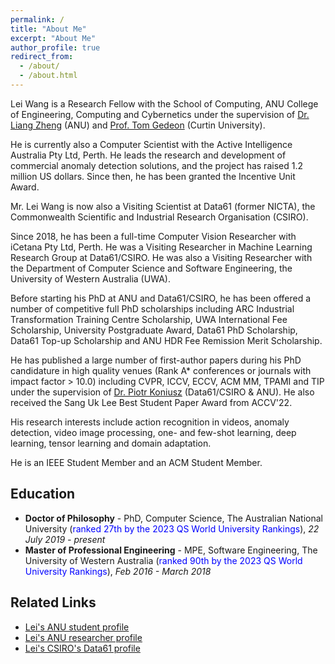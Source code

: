 ```yaml
---
permalink: /
title: "About Me"
excerpt: "About Me"
author_profile: true
redirect_from: 
  - /about/
  - /about.html
---
```



Lei Wang is a Research Fellow with the School of Computing, ANU College of Engineering, Computing and Cybernetics under the supervision of [Dr. Liang Zheng](https://zheng-lab.cecs.anu.edu.au/) (ANU) and [Prof. Tom Gedeon](https://staffportal.curtin.edu.au/staff/profile/view/tom-gedeon-5e48a1fd/) (Curtin University).

He is currently also a Computer Scientist with the Active Intelligence Australia Pty Ltd, Perth. He leads the research and development of commercial anomaly detection solutions, and the project has raised 1.2 million US dollars. Since then, he has been granted the Incentive Unit Award.

Mr. Lei Wang is now also a Visiting Scientist at Data61 (former NICTA), the Commonwealth Scientific and Industrial Research Organisation (CSIRO).

Since 2018, he has been a full-time Computer Vision Researcher with iCetana Pty Ltd, Perth. He was a Visiting Researcher in Machine Learning Research Group at Data61/CSIRO. He was also a Visiting Researcher with the Department of Computer Science and Software Engineering, the University of Western Australia (UWA).

Before starting his PhD at ANU and Data61/CSIRO, he has been offered a number of competitive full PhD scholarships including ARC Industrial Transformation Training Centre Scholarship, UWA International Fee Scholarship, University Postgraduate Award, Data61 PhD Scholarship, Data61 Top-up Scholarship and ANU HDR Fee Remission Merit Scholarship.

He has published a large number of first-author papers during his PhD candidature in high quality venues (Rank A* conferences or journals with impact factor > 10.0) including CVPR, ICCV, ECCV, ACM MM, TPAMI and TIP under the supervision of [Dr. Piotr Koniusz](http://users.cecs.anu.edu.au/~koniusz/) (Data61/CSIRO & ANU). He also received the Sang Uk Lee Best Student Paper Award from ACCV'22.

His research interests include action recognition in videos, anomaly detection, video image processing, one- and few-shot learning, deep learning, tensor learning and domain adaptation.

He is an IEEE Student Member and an ACM Student Member.

<!-- <p>&nbsp;</p> -->

<!-- Research interests
* Action recognition
* Anomaly detection
* Video image processing
* One- & few-shot learning
* Deep learning
* Tensor learning
* Domain adaptation -->

<h2>Education</h2>

* **Doctor of Philosophy** - PhD, Computer Science, The Australian National University (<font color="blue">ranked 27th by the 2023 QS World University Rankings</font>), *22 July 2019 - present*
* **Master of Professional Engineering** - MPE, Software Engineering, The University of Western Australia (<font color="blue">ranked 90th by the 2023 QS World University Rankings</font>), *Feb 2016 - March 2018*

<!-- <p>&nbsp;</p> -->

<h2>Related Links</h2>

<ul>
<!-- 	<li><a href="https://scholar.google.com/citations?user=VWCZLXgAAAAJ&amp;hl=en">Google Scholar</a></li> -->
  <li><a href="https://cecc.anu.edu.au/people/lei-wang">Lei's ANU student profile</a></li> 
	<li><a href="https://researchers.anu.edu.au/researchers/wang-lxxxxxxx">Lei's ANU researcher profile</a></li>
  <li><a href="https://people.csiro.au/W/L/lei-wang">Lei's CSIRO's Data61 profile</a></li>
</ul>
